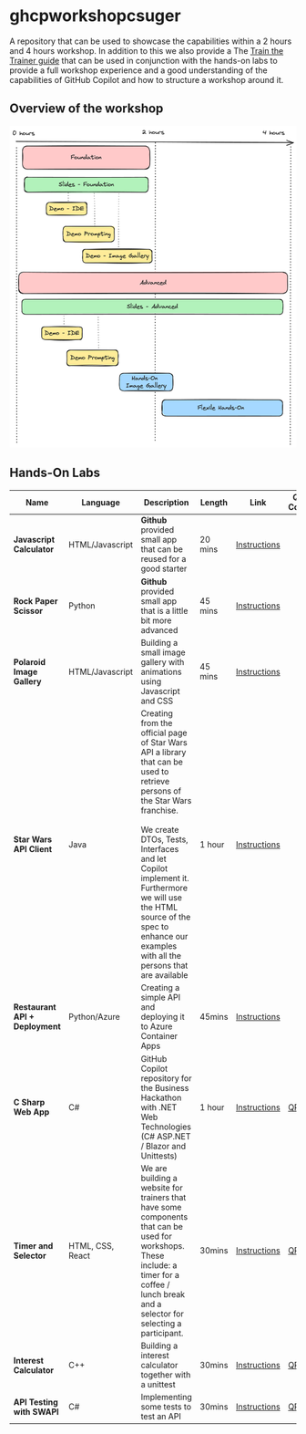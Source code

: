 # ghcpworkshopcsuger

A repository that can be used to showcase the capabilities within a 2 hours and 4 hours workshop. In addition to this we also provide a The [Train the Trainer guide](TrainTheTrainer.md) that can be used in conjunction with the hands-on labs to provide a full workshop experience and a good understanding of the capabilities of GitHub Copilot and how to structure a workshop around it.



## Overview of the workshop

![](images/Workshop_Overview.png)

## Hands-On Labs


| Name | Language | Description | Length | Link | QR Code
| ---- | -------- | ----------- | ------ | ---- | -------
| **Javascript Calculator**  | HTML/Javascript | **Github** provided small app that can be reused for a good starter | 20 mins | [Instructions](https://github.com/ps-copilot-sandbox/javascript-calculator-demo) 
| **Rock Paper Scissor**     | Python          | **Github** provided small app that is a little bit more advanced  | 45 mins | [Instructions](https://github.com/copilot-workshops/copilot-rock-paper-scissors?tab=readme-ov-file)
| **Polaroid Image Gallery** | HTML/Javascript | Building a small image gallery with animations using Javascript and CSS  | 45 mins | [Instructions](hands-on/html/gallery/instructions.md)| 
| **Star Wars API Client**   | Java            | Creating from the official page of Star Wars API a library that can be used to retrieve persons of the Star Wars franchise.<br /><br /> We create DTOs, Tests, Interfaces and let Copilot implement it. Furthermore we will use the HTML source of the spec to enhance our examples with all the persons that are available | 1 hour  | [Instructions](hands-on/java/starwarsapi/instructions.md)
| **Restaurant API + Deployment** | Python/Azure | Creating a simple API and deploying it to Azure Container Apps | 45mins | [Instructions](https://github.com/devndive/coding-with-gh-copilot/blob/main/README.md)
| **C Sharp Web App** | C# | GitHub Copilot repository for the Business Hackathon with .NET Web Technologies (C# ASP.NET / Blazor and Unittests) | 1 hour | [Instructions](https://github.com/Blubern/GCH-CSharpAspUnitTest) | [QR](images/CSharpApsUnit.png)
| **Timer and Selector** | HTML, CSS, React | We are building a website for trainers that have some components that can be used for workshops. These include: a timer for a coffee / lunch break and a selector for selecting a participant. | 30mins | [Instructions](https://github.com/Blubern/GCH-WebDevJavaScript) | [QR](images/WebDevReact.png)
| **Interest Calculator** | C++ | Building a interest calculator together with a unittest | 30mins | [Instructions](https://github.com/Blubern/GCH-CPlusPlus) | [QR](images/CPlusPlus.png)
| **API Testing with SWAPI** | C# | Implementing some tests to test an API | 30mins | [Instructions](https://github.com/tobiaswittenburg/SWAPITest) | [QR](images/qr_apitesting.png)



